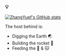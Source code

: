 ### 💡

[![ZhangYuef's GitHub stats](https://github-readme-stats.vercel.app/api?username=ZhangYuef)](https://github.com/anuraghazra/github-readme-stats)

<!--
**ZhangYuef/ZhangYuef** is a ✨ _special_ ✨ repository because its `README.md` (this file) appears on your GitHub profile.

-->

The host behind is:

- Digging the Earth 🌏
- Building the rocket 🚀
- Feeding the 🐹 & 🐱
